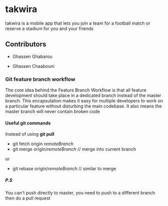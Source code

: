 # takwira
takwira is a mobile app that lets you join a team for a football match or reserve a stadium for you and your friends

## Contributors
* Ghassen Ghabarou

* Ghassen Chaabouni

### Git feature branch workflow
The core idea behind the Feature Branch Workflow is that all feature development should take place in a dedicated branch instead of the master branch. This encapsulation makes it easy for multiple developers to work on a particular feature without disturbing the main codebase. It also means the master branch will never contain broken code

#### Useful git commands
Instead of using <b>git pull</b>
* git fetch origin <i>remoteBranch</i>
* git merge origin/<i>remoteBranch</i> // merge into current branch

or
* git rebase origin/<i>remoteBranch</i> // similar to merge

##### P.S
You can't push directly to master, you need to push to a different branch then do a pull request
